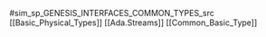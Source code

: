 #sim_sp_GENESIS_INTERFACES_COMMON_TYPES_src
[[Basic_Physical_Types]]
[[Ada.Streams]]
[[Common_Basic_Type]]
